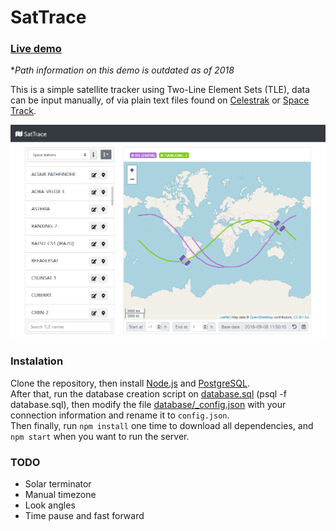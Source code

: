 # SatTrace  
### [Live demo](https://jbatistareis.github.io/sattrace/)  
**Path information on this demo is outdated as of 2018*  

This is a simple satellite tracker using Two-Line Element Sets (TLE), data can be input manually, of via plain text files found on [Celestrak](https://www.celestrak.com/) or [Space Track](https://www.space-track.org/).  

![SatTrace](screenshots/main.jpg)

### Instalation  
Clone the repository, then install [Node.js](https://nodejs.org/) and [PostgreSQL](https://www.postgresql.org/).  
After that, run the database creation script on [database.sql](database.sql) (psql -f database.sql), then modify the file [database/_config.json](database/_config.json) with your connection information and rename it to `config.json`.  
Then finally, run `npm install` one time to download all dependencies, and `npm start` when you want to run the server.

### TODO
* Solar terminator
* Manual timezone
* Look angles
* Time pause and fast forward

